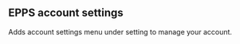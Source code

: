 EPPS account settings
--------------------------------------------------------------------

Adds account settings menu under setting to manage your account.
